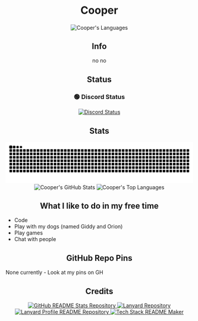 <h1 align="center">Cooper</h1>

<p align="center">
<img align="center" src="https://github-readme-tech-stack.vercel.app/api/cards?title=Cooper%27s+Languages&align=center&fontFamily=Gotham+Black&showBorder=false&lineCount=1&theme=catppuccin_mocha&bg=%231e1e2e&badge=%23181825&border=%236c7086&titleColor=%2394e2d5&line1=javascript%2CJavaScript%2CF0DB4F%3Bhtml5%2CHTML%2CF16529%3Bcplusplus%2CC%2B%2B%2C2872cf%3Blua%2CLua%2C2041d7%3B" alt="Cooper's Languages" /></p>

<h2 align="center">Info</h2>
<p align="center">no no</p>

<h2 align="center">Status</h2>
<h3 align="center">🟢 Discord Status</h3>
<p align="center">
  <a href="https://discord.com/users/594864203102158859">
    <img src="https://lanyard.cnrad.dev/api/594864203102158859?hideDiscrim=true&idleMessage=Cooper%20is%20currently%20not%20playing%20anything%20at%20the%20moment." alt="Discord Status" />
  </a>
</p>

[//]: # (remove riitag)
[/]: # (https://tag.rc24.xyz/594864203102158859/tag.png <- pic | link -> https://tag.rc24.xyz/594864203102158859)
<h2 align="center">Stats</h2>
<p align="center">
<picture><source media="(prefers-color-scheme: dark)" srcset="https://raw.githubusercontent.com/coopeeo/coopeeo/snekOutput/github-snake-dark.svg" /><source media="(prefers-color-scheme: light)" srcset="https://raw.githubusercontent.com/coopeeo/coopeeo/snekOutput/github-snake.svg" /><img alt="github-snake" src="https://raw.githubusercontent.com/coopeeo/coopeeo/snekOutput/github-snake.svg" /></picture>
<img src="https://readme-stats-selfhost-git-main-coopplayzz.vercel.app/api?username=coopeeo&bg_color=1e1e2e&text_color=cdd6f4&icon_color=cba6f7&title_color=94e2d5&hide_border=true#gh-dark-mode-only" alt="Cooper's GitHub Stats" />
<img src="https://readme-stats-selfhost-git-main-coopplayzz.vercel.app/api/top-langs/?username=coopeeo&bg_color=1e1e2e&text_color=cdd6f4&icon_color=cba6f7&title_color=94e2d5&hide_border=true#gh-dark-mode-only" alt="Cooper's Top Languages" />
</p>

<h2 align="center">What I like to do in my free time</h2>
<ul>
  <li>Code</li>
  <li>Play with my dogs (named Giddy and Orion)</li>
  <li>Play games</li>
  <li>Chat with people</li>
</ul>

<h2 align="center">GitHub Repo Pins</h2>
None currently - Look at my pins on GH

<h2 align="center">Credits</h2>
<p align="center">
  <a href="https://github.com/anuraghazra/github-readme-stats">
    <img src="https://readme-stats-selfhost-git-main-coopplayzz.vercel.app/api/pin/?username=anuraghazra&bg_color=1e1e2e&text_color=cdd6f4&icon_color=cba6f7&title_color=94e2d5&repo=github-readme-stats" alt="GitHub README Stats Repository" />
  </a>
  <a href="https://github.com/Phineas/lanyard">
    <img src="https://readme-stats-selfhost-git-main-coopplayzz.vercel.app/api/pin/?username=phineas&bg_color=1e1e2e&text_color=cdd6f4&icon_color=cba6f7&title_color=94e2d5&repo=lanyard" alt="Lanyard Repository" />
  </a>
  <a href="https://github.com/cnrad/lanyard-profile-readme">
    <img src="https://readme-stats-selfhost-git-main-coopplayzz.vercel.app/api/pin/?username=cnrad&bg_color=1e1e2e&text_color=cdd6f4&icon_color=cba6f7&title_color=94e2d5&repo=lanyard-profile-readme" alt="Lanyard Profile README Repository" />
  </a>
  <a href="https://github-readme-tech-stack.vercel.app/">
    <img src="https://readme-stats-selfhost-git-main-coopplayzz.vercel.app/api/pin/?username=0l1v3rr&bg_color=1e1e2e&text_color=cdd6f4&icon_color=cba6f7&title_color=94e2d5&repo=github-readme-tech-stack" alt="Tech Stack README Maker" />
  </a>
  <!--a href="https://github.com/RiiConnect24/RiiTag">
    <img src="https://readme-stats-selfhost-git-main-coopplayzz.vercel.app/api/pin/?username=RiiConnect24&bg_color=1e1e2e&text_color=cdd6f4&icon_color=cba6f7&title_color=94e2d5&repo=RiiTag" alt="RiiTag" />
  </a-->
</p>
